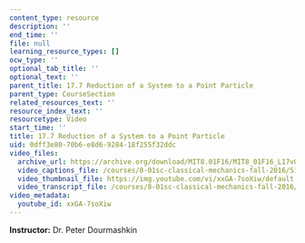 ```yaml
---
content_type: resource
description: ''
end_time: ''
file: null
learning_resource_types: []
ocw_type: ''
optional_tab_title: ''
optional_text: ''
parent_title: 17.7 Reduction of a System to a Point Particle
parent_type: CourseSection
related_resources_text: ''
resource_index_text: ''
resourcetype: Video
start_time: ''
title: 17.7 Reduction of a System to a Point Particle
uid: 0dff3e80-70b6-e8d6-9284-18f255f32ddc
video_files:
  archive_url: https://archive.org/download/MIT8.01F16/MIT8_01F16_L17v06_360p.mp4
  video_captions_file: /courses/8-01sc-classical-mechanics-fall-2016/512d777511ae536ea06b88e64c2f9ffe_xxGA-7soXiw.vtt
  video_thumbnail_file: https://img.youtube.com/vi/xxGA-7soXiw/default.jpg
  video_transcript_file: /courses/8-01sc-classical-mechanics-fall-2016/a943570f286a5f0379f7d46a7f80c570_xxGA-7soXiw.pdf
video_metadata:
  youtube_id: xxGA-7soXiw
---
```


**Instructor:** Dr. Peter Dourmashkin



